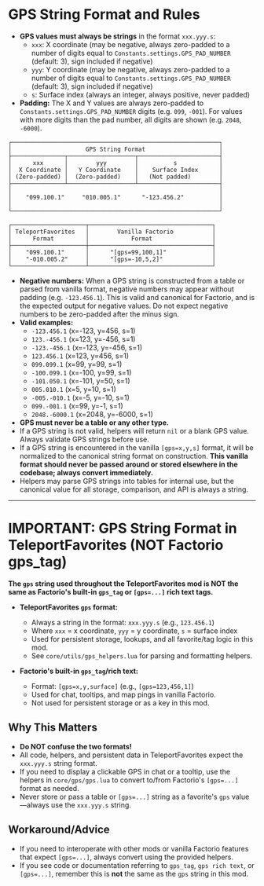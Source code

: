# GPS String Format and Rules

- **GPS values must always be strings** in the format `xxx.yyy.s`:
  - `xxx`: X coordinate (may be negative, always zero-padded to a number of digits equal to `Constants.settings.GPS_PAD_NUMBER` (default: 3), sign included if negative)
  - `yyy`: Y coordinate (may be negative, always zero-padded to a number of digits equal to `Constants.settings.GPS_PAD_NUMBER` (default: 3), sign included if negative)
  - `s`: Surface index (always an integer, always positive, never padded)
- **Padding:** The X and Y values are always zero-padded to `Constants.settings.GPS_PAD_NUMBER` digits (e.g. `099`, `-001`). For values with more digits than the pad number, all digits are shown (e.g. `2048`, `-6000`).

```
┌───────────────────────────────────────────────────────────┐
│                     GPS String Format                     │
├───────────────┬───────────────────┬───────────────────────┤
│      xxx      │        yyy        │          s            │
│  X Coordinate │   Y Coordinate    │    Surface Index      │
│ (Zero-padded) │  (Zero-padded)    │   (Not padded)        │
├───────────────┴───────────────────┴───────────────────────┤
│                                                           │
│    "099.100.1"     "010.005.1"      "-123.456.2"          │
│                                                           │
└───────────────────────────────────────────────────────────┘

┌─────────────────────┬───────────────────────────────────┐
│ TeleportFavorites   │        Vanilla Factorio           │
│      Format         │            Format                 │
├─────────────────────┼───────────────────────────────────┤
│    "099.100.1"      │      "[gps=99,100,1]"             │
│    "-010.005.2"     │      "[gps=-10,5,2]"              │
└─────────────────────┴───────────────────────────────────┘
```
- **Negative numbers:** When a GPS string is constructed from a table or parsed from vanilla format, negative numbers may appear without padding (e.g. `-123.456.1`). This is valid and canonical for Factorio, and is the expected output for negative values. Do not expect negative numbers to be zero-padded after the minus sign.
- **Valid examples:**
  - `-123.456.1`      (x=-123, y=456, s=1)
  - `123.-456.1`      (x=123, y=-456, s=1)
  - `-123.-456.1`     (x=-123, y=-456, s=1)
  - `123.456.1`       (x=123, y=456, s=1)
  - `099.099.1`       (x=99, y=99, s=1)
  - `-100.099.1`      (x=-100, y=99, s=1)
  - `-101.050.1`      (x=-101, y=50, s=1)
  - `005.010.1`       (x=5, y=10, s=1)
  - `-005.-010.1`     (x=-5, y=-10, s=1)
  - `099.-001.1`      (x=99, y=-1, s=1)
  - `2048.-6000.1`    (x=2048, y=-6000, s=1)
- **GPS must never be a table or any other type.**
- If a GPS string is not valid, helpers will return `nil` or a blank GPS value. Always validate GPS strings before use.
- If a GPS string is encountered in the vanilla `[gps=x,y,s]` format, it will be normalized to the canonical string format on construction. **This vanilla format should never be passed around or stored elsewhere in the codebase; always convert immediately.**
- Helpers may parse GPS strings into tables for internal use, but the canonical value for all storage, comparison, and API is always a string.

---

# IMPORTANT: GPS String Format in TeleportFavorites (NOT Factorio gps_tag)

**The `gps` string used throughout the TeleportFavorites mod is NOT the same as Factorio's built-in `gps_tag` or `[gps=...]` rich text tags.**

- **TeleportFavorites `gps` format:**
  - Always a string in the format: `xxx.yyy.s` (e.g., `123.456.1`)
  - Where `xxx` = x coordinate, `yyy` = y coordinate, `s` = surface index
  - Used for persistent storage, lookups, and all favorite/tag logic in this mod.
  - See `core/utils/gps_helpers.lua` for parsing and formatting helpers.

- **Factorio's built-in `gps_tag`/rich text:**
  - Format: `[gps=x,y,surface]` (e.g., `[gps=123,456,1]`)
  - Used for chat, tooltips, and map pings in vanilla Factorio.
  - Not used for persistent storage or as a key in this mod.

## Why This Matters
- **Do NOT confuse the two formats!**
- All code, helpers, and persistent data in TeleportFavorites expect the `xxx.yyy.s` string format.
- If you need to display a clickable GPS in chat or a tooltip, use the helpers in `core/gps/gps.lua` to convert to/from Factorio's `[gps=...]` format as needed.
- Never store or pass a table or `[gps=...]` string as a favorite's `gps` value—always use the `xxx.yyy.s` string.

## Workaround/Advice
- If you need to interoperate with other mods or vanilla Factorio features that expect `[gps=...]`, always convert using the provided helpers.
- If you see code or documentation referring to `gps_tag`, `gps rich text`, or `[gps=...]`, remember this is **not** the same as the `gps` string in this mod.

